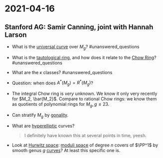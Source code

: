 # 2021-04-16

## Stanford AG: Samir Canning, joint with Hannah Larson


- What is the [universal curve](universal%20curve) over $M_g$?
	#unanswered_questions 

- What is the [tautological ring](tautological%20ring), and how does it relate to the [Chow Ring](../zettelkasten/Chow%20Ring.md)?
	#unanswered_questions 

- What are the $\kappa$ classes?
	#unanswered_questions 
	
- Question: when does $A^*(M_g) = R^*(M_g)$?

- The integral Chow ring is *very* unknown. 
	We know it only very recently for $M_2, \bar{M_2}$. 
	Compare to rational Chow rings: we know them as quotients of polynomial rings for $M_g, g\leq 23$.

- Can stratify $M_g$ by [gonality](gonality).

- What are [hyperelliptic](hyperelliptic) curves?

  > I definitely have known this at several points in time, yeesh.

- Look at [Hurwitz space](Hurwitz%20space): [moduli space](../zettelkasten/moduli%20spaces.md) of degree $n$ covers of $\PP^1$ by smooth genus $g$ [curves](curves)? 
	At least this specific one is.

